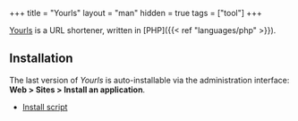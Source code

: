 +++
title = "Yourls"
layout = "man"
hidden = true
tags = ["tool"]
+++

[Yourls](https://yourls.org/) is a URL shortener, written in [PHP]({{< ref "languages/php" >}}).

## Installation

The last version of *Yourls* is auto-installable via the administration interface: **Web > Sites > Install an application**.

- [Install script](https://admin.alwaysdata.com/site/application/script/154/detail/)
